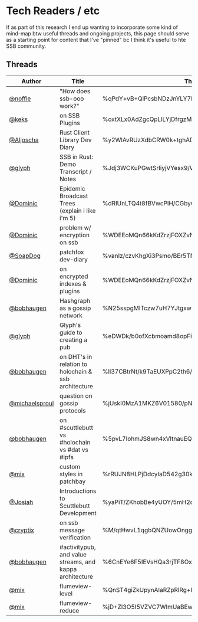 Tech Readers / etc
==================

If as part of this research I end up wanting to incorporate some kind of mind-map btw useful threads and ongoing projects, this page should serve as a starting point for content that I've "pinned" bc I think it's useful to hte SSB community.

## Threads

| Author | Title | Thread ID | Notes |
|--------|-------|-----------|-------|
| [@noffle](@C3iYh/12sO1uvKq1KcZXLFxSySzxOkHxXN8rtNB5MGA=.ed25519) | "How does ssb-ooo work?" | %qPdY+vB+QlPcsbNDzJnYLY7HTFYrbiLnGBBCvbbNA2A=.sha256
| [@keks](@YXkE3TikkY4GFMX3lzXUllRkNTbj5E+604AkaO1xbz8=.ed25519) | on SSB Plugins | %oxtXLx0AdZgcQpLlLYjDfrgzMJw1j8zv0YSwEtFAep8=.sha256
| [@Aljoscha](@zurF8X68ArfRM71dF3mKh36W0xDM8QmOnAS5bYOq8hA=.ed25519) | Rust Client Library Dev Diary | %y2WlAvRUzXdbCRW0k+tghADVA2y80KF83zRxuE54sGI=.sha256
| [@glyph](@HEqy940T6uB+T+d9Jaa58aNfRzLx9eRWqkZljBmnkmk=.ed25519) | SSB in Rust: Demo Transcript / Notes | %Jdj3WCKuPGwtSrIiyjVYesx9/WPBYFbXjukHqMnZ7PU=.sha256
| [@Dominic](@EMovhfIrFk4NihAKnRNhrfRaqIhBv1Wj8pTxJNgvCCY=.ed25519) | Epidemic Broadcast Trees (explain i like i'm 5) | %dRIUnLTQ4t8fBVwcPlH/CGbyCd0e1Da7wjCsc7PQWpg=.sha256
| [@Dominic](@EMovhfIrFk4NihAKnRNhrfRaqIhBv1Wj8pTxJNgvCCY=.ed25519) | problem w/ encryption on ssb | %WDEEoMQn66kKdZrzjFOXZvNTbyDz9ffZkzcZwW8Tvuo=.sha256
| [@SoapDog](@gaQw6z30GpfsW9k8V5ED4pHrg8zmrqku24zTSAINhRg=.ed25519) | patchfox dev-diary | %vanIz/czvKhgXi3Psmo/BEr5TN7pAUg4ucrR1fo8uZ8=.sha256
| [@Dominic](@EMovhfIrFk4NihAKnRNhrfRaqIhBv1Wj8pTxJNgvCCY=.ed25519) | on encrypted indexes & plugins | %WDEEoMQn66kKdZrzjFOXZvNTbyDz9ffZkzcZwW8Tvuo=.sha256
| [@bobhaugen](@iL6NzQoOLFP18pCpprkbY80DMtiG4JFFtVSVUaoGsOQ=.ed25519) | Hashgraph as a gossip network | %N25sspgMITczw7uH7YJtgxw58z55ansTBi4XCDoJJ+A=.sha256
| [@glyph](@HEqy940T6uB+T+d9Jaa58aNfRzLx9eRWqkZljBmnkmk=.ed25519) | Glyph's guide to creating a pub | %eDWDk/b0ofXcbmoamd8opFii4whz9rb3YotW9EgSGpw=.sha256
| [@bobhaugen](@iL6NzQoOLFP18pCpprkbY80DMtiG4JFFtVSVUaoGsOQ=.ed25519) | on DHT's in relation to holochain & ssb architecture | %ll37CBtrNt/k9TaEUXPpC2th6/yeybMNDNT455qfPwU=.sha256
| [@michaelsproul](@JnEEj5u0369PSv/eLbFgIQRY0vKib6ZqYohJmFPHw3A=.ed25519) | question on gossip protocols | %jUskI0MzA1MKZ6V01580/pN2iV9onO05GifNcSu3N2w=.sha256
| [@bobhaugen](@iL6NzQoOLFP18pCpprkbY80DMtiG4JFFtVSVUaoGsOQ=.ed25519) | on #scuttlebutt vs #holochain vs #dat vs #ipfs | %5pvL7IohmJS8wn4xVltnauEQKxu7Vg7vybuCBJ2qrRE=.sha256
| [@mix](@ye+QM09iPcDJD6YvQYjoQc7sLF/IFhmNbEqgdzQo3lQ=.ed25519) | custom styles in patchbay | %rRUJN8HLPjDdcyIaD542g30kx4oberL8Rc3xz0uQj/Q=.sha256
| [@Josiah](@HjH7assXYIZ5ATQkh1CKtnt6lpVVDY24/NB29okNido=.ed25519) | Introductions to Scuttlebutt Development | %yaPiT/ZKhobBe4yUOY/5mH2qpPYpdFoXRDPT6lg/4gE=.sha256
| [@cryptix](@p13zSAiOpguI9nsawkGijsnMfWmFd5rlUNpzekEE+vI=.ed25519) | on ssb message verification | %M/qtHwvL1qgbQNZUowOnggGXAtgKuagjQMHGgreuETE=.sha256
| [@bobhaugen](@iL6NzQoOLFP18pCpprkbY80DMtiG4JFFtVSVUaoGsOQ=.ed25519) | #activitypub, and value streams, and kappa architecture | %6CnEYe6F5IEVsHQa3rjTF8Ox7WBC7WZNZ2iEI7Aj6V8=.sha256
| [@mix](@ye+QM09iPcDJD6YvQYjoQc7sLF/IFhmNbEqgdzQo3lQ=.ed25519) | flumeview-level | %QnST4giZkUpynAIaRZpRlRg+I/BLo5HA2QG/UnGlN7Q=.sha256
| [@mix](@ye+QM09iPcDJD6YvQYjoQc7sLF/IFhmNbEqgdzQo3lQ=.ed25519) | flumeview-reduce | %jD+Zl3O5I5VZVC7WImUaBEw6I/0xiRHHHiKy1+KBBu0=.sha256


